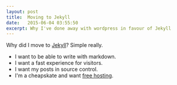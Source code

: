 ```yaml
---
layout: post
title:  Moving to Jekyll
date:   2015-06-04 03:55:50
excerpt: Why I've done away with wordpress in favour of Jekyll
---
```


Why did I move to [Jekyll][]? Simple really.

* I want to be able to write with markdown.
* I want a fast experience for visitors.
* I want my posts in source control.
* I'm a cheapskate and want [free hosting][github-pages].

[Jekyll]: http://jekyllrb.com
[github-pages]: http://pages.github.com